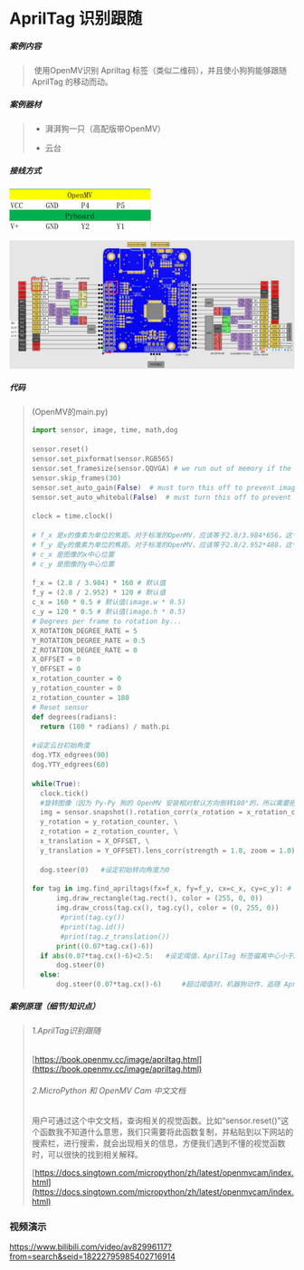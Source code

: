 # AprilTag 识别跟随

##### 案例内容

>​	使用OpenMV识别 Apriltag 标签（类似二维码），并且使小狗狗能够跟随 AprilTag 的移动而动。

##### 案例器材

>* 湃湃狗一只（高配版带OpenMV）
>
>* 云台
>

##### 接线方式

![](/pic/ch5/5.2.3/1.png) 

![](/pic/ch5/5.2.3/2.png) 

##### 代码

>(OpenMV的main.py)
>
>```python
>import sensor, image, time, math,dog
>
>sensor.reset()
>sensor.set_pixformat(sensor.RGB565)
>sensor.set_framesize(sensor.QQVGA) # we run out of memory if the resolution is much bigger...
>sensor.skip_frames(30)
>sensor.set_auto_gain(False)  # must turn this off to prevent image washout...
>sensor.set_auto_whitebal(False)  # must turn this off to prevent image washout...
>
>clock = time.clock()
>
># f_x 是x的像素为单位的焦距。对于标准的OpenMV，应该等于2.8/3.984*656，这个值是用毫米为单位的焦距除以x方向的感光元件的长度，乘以x方向的感光元件的像素（OV7725）
># f_y 是y的像素为单位的焦距。对于标准的OpenMV，应该等于2.8/2.952*488，这个值是用毫米为单位的焦距除以y方向的感光元件的长度，乘以y方向的感光元件的像素（OV7725）
># c_x 是图像的x中心位置
># c_y 是图像的y中心位置
>
>f_x = (2.8 / 3.984) * 160 # 默认值
>f_y = (2.8 / 2.952) * 120 # 默认值
>c_x = 160 * 0.5 # 默认值(image.w * 0.5)
>c_y = 120 * 0.5 # 默认值(image.h * 0.5)
># Degrees per frame to rotation by...
>X_ROTATION_DEGREE_RATE = 5
>Y_ROTATION_DEGREE_RATE = 0.5
>Z_ROTATION_DEGREE_RATE = 0
>X_OFFSET = 0
>Y_OFFSET = 0
>x_rotation_counter = 0
>y_rotation_counter = 0
>z_rotation_counter = 180
># Reset sensor
>def degrees(radians):
>   return (180 * radians) / math.pi
>
>#设定云台初始角度
>dog.YTX_edgrees(90)
>dog.YTY_edgrees(60)
>
>while(True):
>   clock.tick()
>   #旋转图像（因为 Py-Py 狗的 OpenMV 安装相对默认方向倒转180°的，所以需要把图像旋转回来）
>   img = sensor.snapshot().rotation_corr(x_rotation = x_rotation_counter, \
>   y_rotation = y_rotation_counter, \
>   z_rotation = z_rotation_counter, \
>   x_translation = X_OFFSET, \
>   y_translation = Y_OFFSET).lens_corr(strength = 1.8, zoom = 1.0)
>   
>   dog.steer(0)   #设定初始转向角度为0
>
>for tag in img.find_apriltags(fx=f_x, fy=f_y, cx=c_x, cy=c_y): # 默认为TAG36H11
>       img.draw_rectangle(tag.rect(), color = (255, 0, 0))
>       img.draw_cross(tag.cx(), tag.cy(), color = (0, 255, 0))
>        #print(tag.cy())
>        #print(tag.id())
>        #print(tag.z_translation())
>       print((0.07*tag.cx()-6))
>   if abs(0.07*tag.cx()-6)<2.5:   #设定阈值，AprilTag 标签偏离中心小于2.5时机器狗不动作
>       dog.steer(0)
>   else:
>       dog.steer(0.07*tag.cx()-6)     #超过阈值时，机器狗动作，追随 AprilTag 移动
>
>
>```
>

##### 案例原理（细节/知识点）

>###### 1.AprilTag识别跟随
>
>[https://book.openmv.cc/image/apriltag.html](https://book.openmv.cc/image/apriltag.html)
>
>###### 2.MicroPython 和 OpenMV Cam 中文文档
>
>用户可通过这个中文文档，查询相关的视觉函数。比如“sensor.reset()”这个函数我不知道什么意思，我们只需要将此函数复制，并粘贴到以下网站的搜索栏，进行搜索，就会出现相关的信息，方便我们遇到不懂的视觉函数时，可以很快的找到相关解释。
>
>[https://docs.singtown.com/micropython/zh/latest/openmvcam/index.html](https://docs.singtown.com/micropython/zh/latest/openmvcam/index.html)

### **视频演示** 

https://www.bilibili.com/video/av82996117?from=search&seid=18222795985402716914